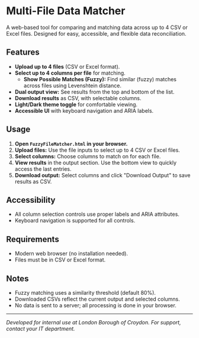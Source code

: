 # Multi-File Data Matcher

A web-based tool for comparing and matching data across up to 4 CSV or Excel files. Designed for easy, accessible, and flexible data reconciliation.

## Features

- **Upload up to 4 files** (CSV or Excel format).
- **Select up to 4 columns per file** for matching.
  - **Show Possible Matches (Fuzzy):** Find similar (fuzzy) matches across files using Levenshtein distance.
- **Dual output view:** See results from the top and bottom of the list.
- **Download results** as CSV, with selectable columns.
- **Light/Dark theme toggle** for comfortable viewing.
- **Accessible UI** with keyboard navigation and ARIA labels.

## Usage

1. **Open `FuzzyFileMatcher.html` in your browser.**
2. **Upload files:** Use the file inputs to select up to 4 CSV or Excel files.
3. **Select columns:** Choose columns to match on for each file.
4. **View results** in the output section. Use the bottom view to quickly access the last entries.
5. **Download output:** Select columns and click "Download Output" to save results as CSV.

## Accessibility

- All column selection controls use proper labels and ARIA attributes.
- Keyboard navigation is supported for all controls.

## Requirements

- Modern web browser (no installation needed).
- Files must be in CSV or Excel format.

## Notes

- Fuzzy matching uses a similarity threshold (default 80%).
- Downloaded CSVs reflect the current output and selected columns.
- No data is sent to a server; all processing is done in your browser.

---

*Developed for internal use at London Borough of Croydon. For support, contact your IT department.*
